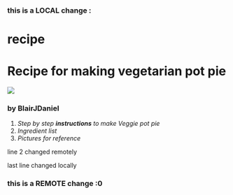 ### this is a LOCAL change :
# recipe

<h1>Recipe for making vegetarian pot pie</h1>
<img src="/Users/blairjdaniel/ubc_ds/data_toolbox/student/recipe/recipe/recipe.jpeg">
<h3>by BlairJDaniel</h3>
<ol>
<li><em>Step by step <strong>instructions</strong> to make Veggie pot pie</em></li>
<li><em>Ingredient list</em></li>
<li><em>Pictures for reference</em></li>
</ol>
line 2 changed remotely


last line changed locally
### this is a REMOTE change :0
